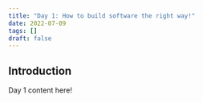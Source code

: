 ```yaml
---
title: "Day 1: How to build software the right way!"
date: 2022-07-09
tags: []
draft: false
---
```


## Introduction
Day 1 content here!